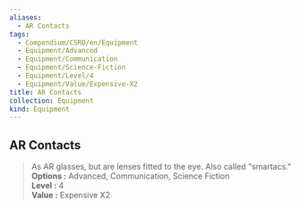 ```yaml
---
aliases:
  - AR Contacts
tags:
  - Compendium/CSRD/en/Equipment
  - Equipment/Advanced
  - Equipment/Communication
  - Equipment/Science-Fiction
  - Equipment/Level/4
  - Equipment/Value/Expensive-X2
title: AR Contacts
collection: Equipment
kind: Equipment
---
```

## AR Contacts  
  
>As AR glasses, but are lenses fitted to the eye. Also called "smartacs."  
> **Options :** Advanced, Communication, Science Fiction  
> **Level :** 4  
> **Value :** Expensive X2
